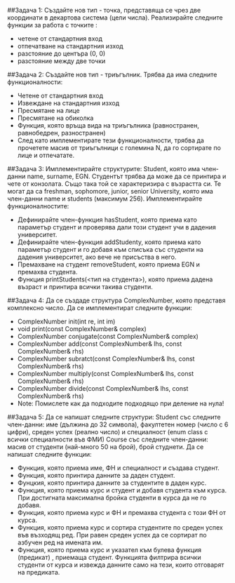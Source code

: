 ##Задача 1: Създайте нов тип - точка, представяща се чрез две координати в декартова система (цели числа). Реализирайте следните функции за работа с точките :

* четене от стандартния вход
* отпечатване на стандартния изход
* разстояние до центъра (0, 0)
* разстояние между две точки
  
##Задача 2: Създайте нов тип - триъгълник. Трябва да има следните функционалности:

* Четене от стандартния вход
* Извеждане на стандартния изход
* Пресмятане на лице
* Пресмятане на обиколка
* Функция, която връща вида на триъгълника (равностранен, равнобедрен, разностранен)
* След като имплементирате тези функционалности, трябва да прочетете масив от триъгълници с големина N, да го сортирате по лице и отпечатате.
  
##Задача 3: Имплементирайте структурите: Student, която има член-данни name, surname, EGN. Студентът трябва да може да се принтира и чете от конзолата. Също така той се характеризира с възрастта си. Те могат да са freshman, sophomore, junior, senior University, която има член-данни name и students (максимум 256). Имплементирайте функционалностите:

* Дефинирайте член-функция hasStudent, която приема като параметър студент и проверява дали този студент учи в дадения университет.
* Дефинирайте член-функция addStudenty, която приема като параметър студент и го добавя към списъка със студенти на дадения университет, ако вече не присъства в него.
* Премахване на студент removeStudent, която приема EGN и премахва студента.
* Функция printStudents(<тип на студента>), която приема дадена възраст и принтира всички такива студенти.

##Задача 4: Да се създаде структура ComplexNumber, която представя комплексно число. Да се имплементират следните функции:

* ComplexNumber init(int re, int im)
* void print(const ComplexNumber& complex)
* ComplexNumber conjugate(const ComplexNumber& complex)
* ComplexNumber add(const ComplexNumber& lhs, const ComplexNumber& rhs)
* ComplexNumber subratct(const ComplexNumber& lhs, const ComplexNumber& rhs)
* ComplexNumber multiply(const ComplexNumber& lhs, const ComplexNumber& rhs)
* ComplexNumber divide(const ComplexNumber& lhs, const ComplexNumber& rhs)
* Note: Помислете как да подходите подходящо при деление на нула!

##Задача 5: Да се напишат следните структури: Student със следните член-данни: име (дължина до 32 символа), факултетен номер (число с 6 цифри), среден успех (реално число) и специалност (enum class с всички специалности във ФМИ) Course със следните член-данни: масив от студенти (най-много 50 на брой), брой студнети. Да се напишат следните функции:

* Функция, която приема име, ФН и специалност и създава студент.
* Функция, която принтира данните за даден студент.
* Фунцкия, която принтира данните за студентите в даден курс.
* Функция, която приема курс и студент и добавя студента към курса. При достигната максимална бройка студенти в курса да не го добавя.
* Функция, която приема курс и ФН и премахва студента с този ФН от курса.
* Функция, която приема курс и сортира студентите по среден успех във възходящ ред. При равен среден успех да се сортират по азбучен ред на имената им.
* Функция, която приема курс и указател към булева функция (предикат) , приемаща студент. Функцията филтрира всички студенти от курса и извежда данните само на тези, които отговарят на предиката.
